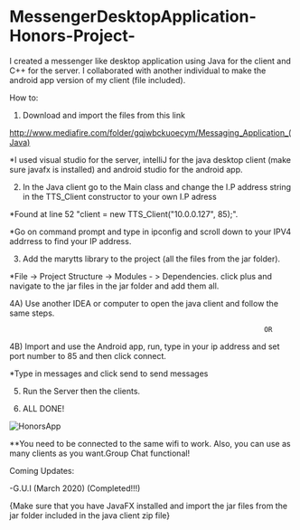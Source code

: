 # MessengerDesktopApplication-Honors-Project-
I created a messenger like desktop application using Java for the client and C++ for the server. I collaborated with another individual to make the  android app version of my client (file included).

How to:
1) Download and import the files from this link

http://www.mediafire.com/folder/gqjwbckuoecym/Messaging_Application_(Java)

*I used visual studio for the server, intelliJ for the java desktop client (make sure javafx is installed) and android studio for the android app.

2) In the Java client go to the Main class and change the I.P address string in the TTS_Client constructor to your own I.P adress 

*Found at line 52 "client = new TTS_Client("10.0.0.127", 85);".

*Go on command prompt and type in ipconfig and scroll down to your IPV4 addrress to find your IP address.

3) Add the marytts library to the project (all the files from the jar folder).

*File -> Project Structure -> Modules - > Dependencies. click plus and navigate to the jar files in the jar folder and add them all.

4A) Use another IDEA or computer to open the java client and follow the same steps.

                                                                   OR
4B) Import and use the Android app, run, type in your ip address and set port number to 85 and then click connect.

*Type in messages and click send to send messages

5) Run the Server then the clients.

6) ALL DONE!

![HonorsApp](https://user-images.githubusercontent.com/55858312/78512369-c38f5780-7758-11ea-9f51-4dc8e596b82f.PNG)


**You need to be connected to the same wifi to work. Also, you can use as many clients as you want.Group Chat functional!

Coming Updates:

-G.U.I (March 2020) (Completed!!!)

{Make sure that you have JavaFX installed and import the jar files from the jar folder included in the java client zip file}
